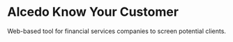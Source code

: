 # Alcedo Know Your Customer

Web-based tool for financial services companies to screen potential clients. 
